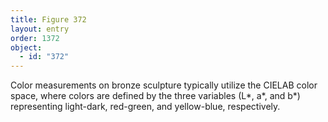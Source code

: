 ```yaml
---
title: Figure 372
layout: entry
order: 1372
object:
  - id: "372"
---
```


Color measurements on bronze sculpture typically utilize the CIELAB color space, where colors are defined by the three variables (L*, a*, and b*) representing light-dark, red-green, and yellow-blue, respectively.
